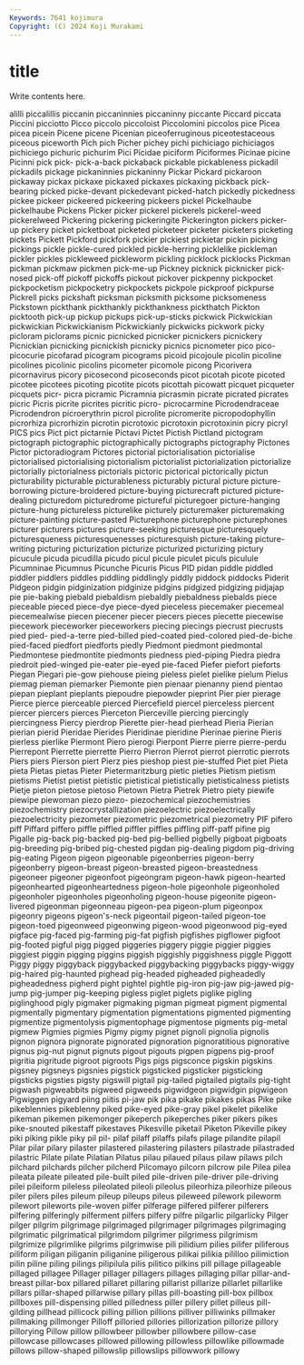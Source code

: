 ```yaml
---
Keywords: 7641 kojimura
Copyright: (C) 2024 Koji Murakami
---
```


# title

Write contents here.



alilli piccalillis piccanin piccaninnies
piccaninny piccante Piccard piccata Piccini picciotto Picco piccolo piccoloist Piccolomini
piccolos pice Picea picea picein Picene picene Picenian piceoferruginous piceotestaceous
piceous piceworth Pich pich Picher pichey pichi pichiciago pichiciagos pichiciego
pichuric pichurim Pici Picidae piciform Piciformes Picinae picine Picinni pick
pick- pick-a-back pickaback pickable pickableness pickadil pickadils pickage pickaninnies pickaninny
Pickar Pickard pickaroon pickaway pickax pickaxe pickaxed pickaxes pickaxing pickback
pick-bearing picked picke-devant pickedevant picked-hatch pickedly pickedness pickee pickeer pickeered
pickeering pickeers pickel Pickelhaube pickelhaube Pickens Picker picker pickerel pickerels
pickerel-weed pickerelweed Pickering pickering pickeringite Pickerington pickers picker-up pickery picket
picketboat picketed picketeer picketer picketers picketing pickets Pickett Pickford pickfork
pickier pickiest pickietar pickin picking pickings pickle pickle-cured pickled pickle-herring
picklelike pickleman pickler pickles pickleweed pickleworm pickling picklock picklocks Pickman
pickman pickmaw pickmen pick-me-up Pickney picknick picknicker pick-nosed pick-off pickoff
pickoffs pickout pickover pickpenny pickpocket pickpocketism pickpocketry pickpockets pickpole pickproof
pickpurse Pickrell picks pickshaft picksman picksmith picksome picksomeness Pickstown pickthank
pickthankly pickthankness pickthatch Pickton picktooth pick-up pickup pickups pick-up-sticks pickwick
Pickwickian pickwickian Pickwickianism Pickwickianly pickwicks pickwork picky picloram piclorams picnic
picnicked picnicker picnickers picnickery Picnickian picnicking picnickish picnicky picnics picnometer
pico pico- picocurie picofarad picogram picograms picoid picojoule picolin picoline
picolines picolinic picolins picometer picomole picong Picorivera picornavirus picory picosecond
picoseconds picot picotah picote picoted picotee picotees picoting picotite picots
picottah picowatt picquet picqueter picquets picr- picra picramic Picramnia picrasmin
picrate picrated picrates picric Picris picrite picrites picritic picro- picrocarmine
Picrodendraceae Picrodendron picroerythrin picrol picrolite picromerite picropodophyllin picrorhiza picrorhizin picrotin
picrotoxic picrotoxin picrotoxinin picry picryl PICS pics Pict pict pictarnie
Pictavi Pictet Pictish Pictland pictogram pictograph pictographic pictographically pictographs pictography
Pictones Pictor pictoradiogram Pictores pictorial pictorialisation pictorialise pictorialised pictorialising pictorialism
pictorialist pictorialization pictorialize pictorially pictorialness pictorials pictoric pictorical pictorically pictun
picturability picturable picturableness picturably pictural picture picture-borrowing picture-broidered picture-buying picturecraft
pictured picture-dealing picturedom picturedrome pictureful picturegoer picture-hanging picture-hung pictureless picturelike
picturely picturemaker picturemaking picture-painting picture-pasted Picturephone picturephone picturephones picturer picturers
pictures picture-seeking picturesque picturesquely picturesqueness picturesquenesses picturesquish picture-taking picture-writing picturing
picturization picturize picturized picturizing pictury picucule picuda picudilla picudo picul
picule piculet piculs piculule Picumninae Picumnus Picunche Picuris Picus PID
pidan piddle piddled piddler piddlers piddles piddling piddlingly piddly piddock
piddocks Piderit Pidgeon pidgin pidginization pidginize pidgins pidgized pidgizing pidjajap
pie pie-baking piebald piebaldism piebaldly piebaldness piebalds piece pieceable pieced
piece-dye piece-dyed pieceless piecemaker piecemeal piecemealwise piecen piecener piecer piecers
pieces piecette piecewise piecework pieceworker pieceworkers piecing piecings piecrust piecrusts
pied pied- pied-a-terre pied-billed pied-coated pied-colored pied-de-biche pied-faced piedfort piedforts
piedly Piedmont piedmont piedmontal Piedmontese piedmontite piedmonts piedness pied-piping Piedra
piedra piedroit pied-winged pie-eater pie-eyed pie-faced Piefer piefort pieforts Piegan
Piegari pie-gow piehouse pieing pieless pielet pielike pielum Pielus piemag
pieman piemarker Piemonte pien pienaar pienanny piend pientao piepan pieplant
pieplants piepoudre piepowder pieprint Pier pier pierage Pierce pierce pierceable
pierced Piercefield piercel pierceless piercent piercer piercers pierces Pierceton Pierceville
piercing piercingly piercingness Piercy pierdrop Pierette pier-head pierhead Pieria Pierian
pierian pierid Pieridae Pierides Pieridinae pieridine Pierinae pierine Pieris pierless
pierlike Piermont Piero pierogi Pierpont Pierre pierre pierre-perdu Pierrepont Pierrette
pierrette Pierro Pierron Pierrot pierrot pierrotic pierrots Piers piers Pierson
piert Pierz pies pieshop piest pie-stuffed Piet piet Pieta pieta
Pietas pietas Pieter Pietermaritzburg pietic pieties Pietism pietism pietisms Pietist
pietist pietistic pietistical pietistically pietisticalness pietists Pietje pieton pietose pietoso
Pietown Pietra Pietrek Pietro piety piewife piewipe piewoman piezo piezo-
piezochemical piezochemistries piezochemistry piezocrystallization piezoelectric piezoelectrically piezoelectricity piezometer piezometric piezometrical
piezometry PIF pifero piff Piffard piffero piffle piffled piffler piffles
piffling piff-paff pifine pig Pigalle pig-back pig-backed pig-bed pig-bellied pigbelly
pigboat pigboats pig-breeding pig-bribed pig-chested pigdan pig-dealing pigdom pig-driving pig-eating
Pigeon pigeon pigeonable pigeonberries pigeon-berry pigeonberry pigeon-breast pigeon-breasted pigeon-breastedness pigeoneer
pigeoner pigeonfoot pigeongram pigeon-hawk pigeon-hearted pigeonhearted pigeonheartedness pigeon-hole pigeonhole pigeonholed
pigeonholer pigeonholes pigeonholing pigeon-house pigeonite pigeon-livered pigeonman pigeonneau pigeon-pea pigeon-plum
pigeonpox pigeonry pigeons pigeon's-neck pigeontail pigeon-tailed pigeon-toe pigeon-toed pigeonweed pigeonwing
pigeon-wood pigeonwood pig-eyed pigface pig-faced pig-farming pig-fat pigfish pigfishes pigflower
pigfoot pig-footed pigful pigg pigged piggeries piggery piggie piggier piggies
piggiest piggin pigging piggins piggish piggishly piggishness piggle Piggott Piggy
piggy piggyback piggybacked piggybacking piggybacks piggy-wiggy pig-haired pig-haunted pighead pig-headed
pigheaded pigheadedly pigheadedness pigherd pight pightel pightle pig-iron pig-jaw pig-jawed
pig-jump pig-jumper pig-keeping pigless piglet piglets piglike pigling piglinghood pigly
pigmaker pigmaking pigman pigmeat pigment pigmental pigmentally pigmentary pigmentation pigmentations
pigmented pigmenting pigmentize pigmentolysis pigmentophage pigmentose pigments pig-metal pigmew Pigmies
pigmies Pigmy pigmy pignet pignoli pignolia pignolis pignon pignora pignorate
pignorated pignoration pignoratitious pignorative pignus pig-nut pignut pignuts pigout pigouts
pigpen pigpens pig-proof pigritia pigritude pigroot pigroots Pigs pigs pigsconce
pigskin pigskins pigsney pigsneys pigsnies pigstick pigsticked pigsticker pigsticking pigsticks
pigsties pigsty pigswill pigtail pig-tailed pigtailed pigtails pig-tight pigwash pigweabbits
pigweed pigweeds pigwidgeon pigwidgin pigwigeon Pigwiggen pigyard piing piitis pi-jaw
pik pika pikake pikakes pikas Pike pike pikeblennies pikeblenny piked
pike-eyed pike-gray pikel pikelet pikelike pikeman pikemen pikemonger pikeperch pikeperches
piker pikers pikes pike-snouted pikestaff pikestaves Pikesville piketail Piketon Pikeville
pikey piki piking pikle piky pil pil- pilaf pilaff pilaffs
pilafs pilage pilandite pilapil Pilar pilar pilary pilaster pilastered pilastering
pilasters pilastrade pilastraded pilastric Pilate pilate Pilatian Pilatus pilau pilaued
pilaus pilaw pilaws pilch pilchard pilchards pilcher pilcherd Pilcomayo pilcorn
pilcrow pile Pilea pilea pileata pileate pileated pile-built piled pile-driven
pile-driver pile-driving pilei pileiform pileless pileolated pileoli pileolus pileorhiza pileorhize
pileous piler pilers piles pileum pileup pileups pileus pileweed pilework
pileworm pilewort pileworts pile-woven pilfer pilferage pilfered pilferer pilferers pilfering
pilferingly pilferment pilfers pilfery pilfre pilgarlic pilgarlicky Pilger pilger pilgrim
pilgrimage pilgrimaged pilgrimager pilgrimages pilgrimaging pilgrimatic pilgrimatical pilgrimdom pilgrimer pilgrimess
pilgrimism pilgrimize pilgrimlike pilgrims pilgrimwise pili pilidium pilies pilifer piliferous
piliform piligan piliganin piliganine piligerous pilikai pilikia pililloo pilimiction pilin
piline piling pilings pilipilula pilis pilitico pilkins pill pillage pillageable
pillaged pillagee Pillager pillager pillagers pillages pillaging pillar pillar-and-breast pillar-box
pillared pillaret pillaring pillarist pillarize pillarlet pillarlike pillars pillar-shaped pillarwise
pillary pillas pill-boasting pill-box pillbox pillboxes pill-dispensing pilled pilledness piller
pillery pillet pilleus pill-gilding pillhead pillicock pilling pillion pillions pilliver
pilliwinks pillmaker pillmaking pillmonger Pilloff pilloried pillories pillorization pillorize pillory
pillorying Pillow pillow pillowbeer pillowber pillowbere pillow-case pillowcase pillowcases pillowed
pillowing pillowless pillowlike pillowmade pillows pillow-shaped pillowslip pillowslips pillowwork pillowy
